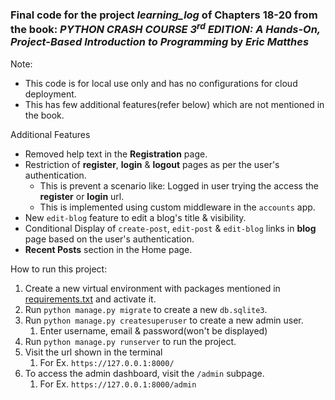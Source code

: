 ### Final code for the project *learning_log* of Chapters 18-20 from the book: _PYTHON CRASH COURSE 3<sup>rd</sup> EDITION: A Hands-On, Project-Based Introduction to Programming_ by _Eric Matthes_   
  
  
Note: 
- This code is for local use only and has no configurations for cloud deployment.
- This has few additional features(refer below) which are not mentioned in the book.   
  

Additional Features
- Removed help text in the __Registration__ page.
- Restriction of __register__, __login__ & __logout__ pages as per the user's authentication.
  - This is prevent a scenario like: Logged in user trying the access the __register__ or __login__ url.
  - This is implemented using custom middleware in the `accounts` app.
- New `edit-blog` feature to edit a blog's title & visibility.
- Conditional Display of `create-post`, `edit-post` & `edit-blog` links in __blog__ page based on the user's authentication.
- __Recent Posts__ section in the Home page.



How to run this project:
1. Create a new virtual environment with packages mentioned in [requirements.txt](requirements.txt) and activate it.
2. Run `python manage.py migrate` to create a new `db.sqlite3`.
3. Run `python manage.py createsuperuser` to create a new admin user.
   1. Enter username, email & password(won't be displayed)
4. Run `python manage.py runserver` to run the project.
5. Visit the  url shown in the terminal
   1. For Ex. `https://127.0.0.1:8000/`
6. To access the admin dashboard, visit the `/admin` subpage.
   1. For Ex. `https://127.0.0.1:8000/admin`